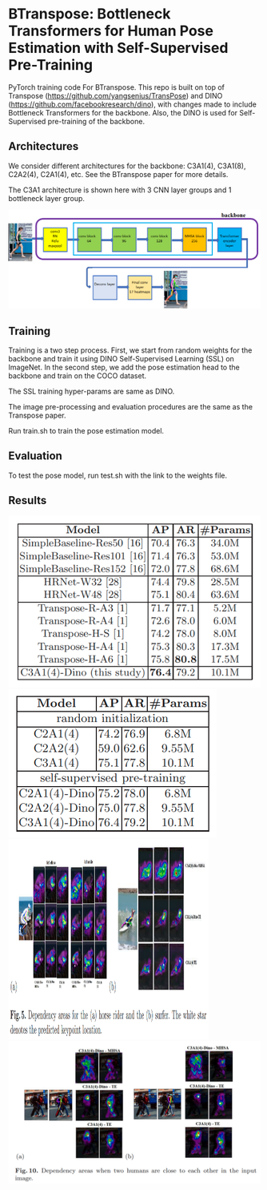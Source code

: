 **BTranspose**: Bottleneck Transformers for Human Pose Estimation with Self-Supervised Pre-Training
========

PyTorch training code For BTranspose. This repo is built on top of Transpose (https://github.com/yangsenius/TransPose) and DINO (https://github.com/facebookresearch/dino), with changes made to include Bottleneck Transformers for the backbone. Also, the DINO is used for Self-Supervised pre-training of the backbone.

## Architectures

We consider different architectures for the backbone: C3A1(4), C3A1(8), C2A2(4), C2A1(4), etc. See the BTranspose paper for more details.

The C3A1 architecture is shown here with 3 CNN layer groups and 1 bottleneck layer group.

<img src="figs/BTranspose_architecture.png">

## Training

Training is a two step process. First, we start from random weights for the backbone and train it using DINO Self-Supervised Learning (SSL) on ImageNet. 
In the second step, we add the pose estimation head to the backbone and train on the COCO dataset. 

The SSL training hyper-params are same as DINO.

The image pre-processing and evaluation procedures are the same as the Transpose paper.

Run train.sh to train the pose estimation model.


## Evaluation

To test the pose model, run test.sh with the link to the weights file.

## Results

<img src="figs/Table1.png">
<img src="figs/Table2.png">

<img src="figs/dependency_areas.png"  width=400 height=400>
<img src="figs/dependency_areas2.png">
